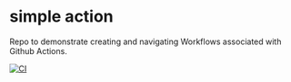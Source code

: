 # simple action

Repo to demonstrate creating and navigating Workflows associated with Github Actions.

[![CI](https://github.com/michaja/lgh/actions/workflows/basic.yaml/badge.svg)](https://github.com/michaja/lgh/actions/workflows/basic.yaml)
